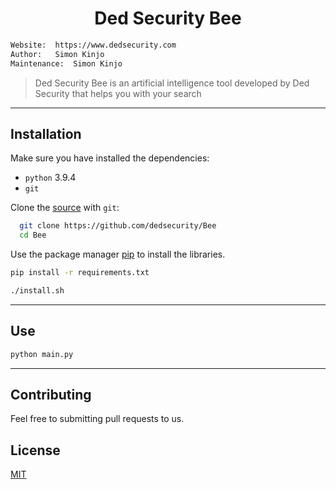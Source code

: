 <h1 align="center">Ded Security Bee</h1>

```bash
Website:  https://www.dedsecurity.com
Author:   Simon Kinjo
Maintenance:  Simon Kinjo
```

>Ded Security Bee is an artificial intelligence tool developed by Ded Security that helps you with your search
---

## Installation

Make sure you have installed the dependencies:

  * `python` 3.9.4
  * `git`

Clone the [source] with `git`:
 ```sh
   git clone https://github.com/dedsecurity/Bee
   cd Bee
   ```

 [source]: https://github.com/dedsecurity/Bee
 
 Use the package manager [pip](https://pip.pypa.io/en/stable/) to install the libraries.

```bash
pip install -r requirements.txt
```
```bash
./install.sh
```
---

## Use
```bash
python main.py
```
---

## Contributing
Feel free to submitting pull requests to us.
## License
[MIT](https://opensource.org/licenses/MIT)
